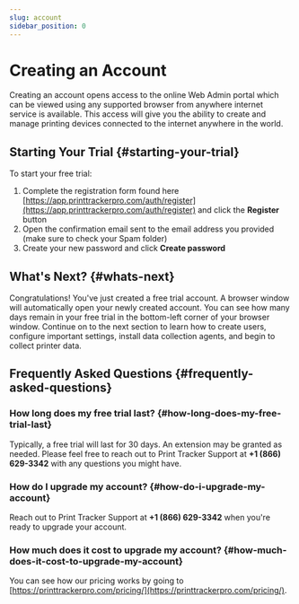 ```yaml
---
slug: account
sidebar_position: 0
---
```


# Creating an Account

Creating an account opens access to the online Web Admin portal which can be viewed using any supported browser from anywhere internet service is available. This access will give you the ability to create and manage printing devices connected to the internet anywhere in the world.

## Starting Your Trial {#starting-your-trial}

To start your free trial:

1. Complete the registration form found here [https://app.printtrackerpro.com/auth/register](https://app.printtrackerpro.com/auth/register) and click the **Register** button
2. Open the confirmation email sent to the email address you provided (make sure to check your Spam folder)
3. Create your new password and click **Create password**

<!-- ![Registration form](https://www.cdn.printtrackerpro.com/images/documentation/registration-form.png) -->

## What's Next? {#whats-next}

Congratulations! You've just created a free trial account. A browser window will automatically open your newly created account. You can see how many days remain in your free trial in the bottom-left corner of your browser window. Continue on to the next section to learn how to create users, configure important settings, install data collection agents, and begin to collect printer data.

## Frequently Asked Questions {#frequently-asked-questions}

### How long does my free trial last? {#how-long-does-my-free-trial-last}

Typically, a free trial will last for 30 days. An extension may be granted as needed. Please feel free to reach out to Print Tracker Support at **+1 (866) 629-3342** with any questions you might have.

### How do I upgrade my account? {#how-do-i-upgrade-my-account}

Reach out to Print Tracker Support at **+1 (866) 629-3342** when you're ready to upgrade your account.

### How much does it cost to upgrade my account? {#how-much-does-it-cost-to-upgrade-my-account}

You can see how our pricing works by going to [https://printtrackerpro.com/pricing/](https://printtrackerpro.com/pricing/).

